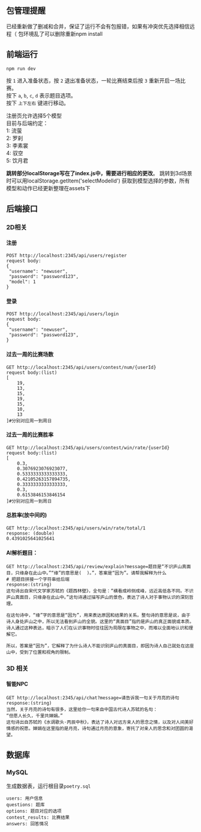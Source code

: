 ## 包管理提醒
已经重新做了删减和合并，保证了运行不会有包报错，如果有冲突优先选择相信远程（
包环境乱了可以删除重新npm install

## 前端运行
`npm run dev`

按 `1` 进入准备状态，按 `2` 退出准备状态，一轮比赛结束后按 `3` 重新开启一场比赛。  
按下 `a`, `b`, `c`, `d` 表示题目选项。  
按下 `上下左右` 键进行移动。    

注册页允许选择5个模型  
目前与后端约定：  
1: 流萤  
2: 罗刹  
3: 李素裳  
4: 驭空  
5: 饮月君  

**跳转部分localStorage写在了index.js中，需要进行相应的更改**。
跳转到3d场景时可以用localStorage.getItem('selectModelId') 获取到模型选择的参数，所有模型和动作已经更新整理在assets下


## 后端接口

### 2D相关

#### 注册

```
POST http://localhost:2345/api/users/register
request body:
{
 "username": "newuser",
 "password": "password123",
 "model": 1
}
```

#### 登录

```
POST http://localhost:2345/api/users/login
request body:
{
 "username": "newuser",
 "password": "password123",
}
```

#### 过去一周的比赛场数

```
GET http://localhost:2345/api/users/contest/num/{userId}
request body:(list)
[
    19, 
    13,
    15,
    19,
    15,
    10,
    13
]#分别对应周一到周日
```

#### 过去一周的比赛胜率

```
GET http://localhost:2345/api/users/contest/win/rate/{userId}
request body:(list)
[
    0.3,
    0.3076923076923077,
    0.5333333333333333,
    0.42105263157894735,
    0.3333333333333333,
    0.3,
    0.6153846153846154
]#分别对应周一到周日
```

#### 总胜率(放中间的)

```
GET http://localhost:2345/api/users/win/rate/total/1
response: (double)
0.4391025641025641
```

#### AI解析题目：

```
GET http://localhost:2345/api/review/explain?message=题目是“不识庐山真面目，只缘身在此山中。”“缘”的意思是(  )。”，答案是“因为”。请帮我解释为什么
# 把题目拼接一个字符串给后端
response:(string)
这句诗出自宋代文学家苏轼的《题西林壁》，全句是：“横看成岭侧成峰，远近高低各不同。不识庐山真面目，只缘身在此山中。”这句诗通过描写庐山的景色，表达了诗人对于事物认识的深刻哲理。

在这句诗中，“缘”字的意思是“因为”，用来表达原因和结果的关系。整句诗的意思是说，由于诗人身处庐山之中，所以无法看到庐山的全貌。这里的“真面目”指的是庐山的真正面貌或本质。诗人通过这种表达，暗示了人们在认识事物时往往因为局限在事物之中，而难以全面地认识和理解它。

所以，答案是“因为”，它解释了为什么诗人不能识别庐山的真面目，即因为诗人自己就处在这座山中，受到了位置和视角的限制。
```



### 3D 相关

#### 智能NPC

```
GET http://localhost:2345/api/chat?message=请告诉我一句关于月亮的诗句
response:(string)
当然，关于月亮的诗句有很多，这里给你一句来自中国古代诗人苏轼的名句：
“但愿人长久，千里共婵娟。”
这句诗出自苏轼的《水调歌头·丙辰中秋》，表达了诗人对远方亲人的思念之情，以及对人间美好情感的祝愿。婵娟在这里指的是月亮，诗句通过月亮的意象，寄托了对亲人的思念和对团圆的渴望。
```

## 数据库

### MySQL

生成数据表，运行根目录`poetry.sql`

 ```
 users: 用户信息
 questions: 题库
 options: 题目对应的选项
 contest_results: 比赛结果
 answers: 回答情况
 ```

